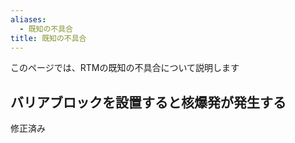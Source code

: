 ```yaml
---
aliases:
  - 既知の不具合
title: 既知の不具合
---
```

このページでは、RTMの既知の不具合について説明します
## バリアブロックを設置すると核爆発が発生する
修正済み
